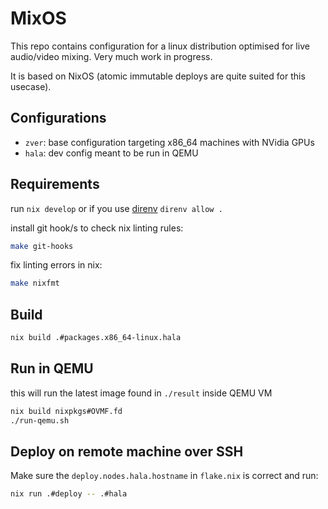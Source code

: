 # MixOS

This repo contains configuration for a linux distribution optimised
for live audio/video mixing. Very much work in progress.

It is based on NixOS (atomic immutable deploys are quite suited for this usecase).

## Configurations

- `zver`: base configuration targeting x86_64 machines with NVidia GPUs
- `hala`: dev config meant to be run in QEMU

## Requirements

run `nix develop`
or if you use [direnv](https://direnv.net/) `direnv allow .`

install git hook/s to check nix linting rules:

```sh
make git-hooks
```

fix linting errors in nix:

```sh
make nixfmt
```

## Build

```sh
nix build .#packages.x86_64-linux.hala
```

## Run in QEMU

this will run the latest image found in `./result` inside QEMU VM

```sh
nix build nixpkgs#OVMF.fd
./run-qemu.sh
```

## Deploy on remote machine over SSH

Make sure the `deploy.nodes.hala.hostname` in `flake.nix` is correct and run:

```sh
nix run .#deploy -- .#hala
```
